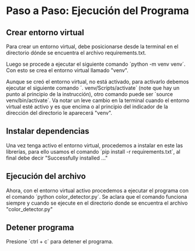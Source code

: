 # Paso a Paso: Ejecución del Programa

## Crear entorno virtual
Para crear un entorno virtual, debe posicionarse desde la terminal en el directorio dónde se encuentra el archivo requirements.txt.

Luego se procede a ejecutar el siguiente comando ´python -m venv venv´. Con esto se crea el entorno virtual llamado "venv".

Aunque se creó el entorno virtual, no está activado, para activarlo debemos ejecutar el siguiente comando ´. venv/Scripts/activate´ (note que hay un punto al principio de la instrucción), otro comando puede ser ´source venv/bin/activate´. Va notar un leve cambio en la terminal cuando el entorno virtual esté activo y es que encima o al principio del indicador de la dirección del directorio le aparecerá "venv".

## Instalar dependencias
Una vez tenga activo el entorno virtual, procedemos a instalar en este las librerías, para ello usamos el comando ´pip install -r requirements.txt´, al final debe decir "Successfully installed ..."

## Ejecución del archivo
Ahora, con el entorno virtual activo procedemos a ejecutar el programa con el comando ´python color_detector.py´. Se aclara que el comando funciona siempre y cuando se ejecute en el directorio donde se encuentra el archivo "color_detector.py"

## Detener programa
Presione ´ctrl + c´ para detener el programa.
